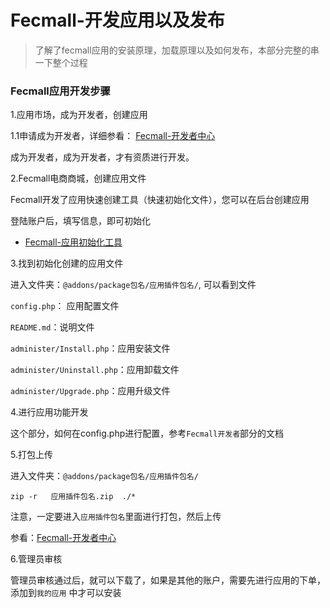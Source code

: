 Fecmall-开发应用以及发布
===============

> 了解了fecmall应用的安装原理，加载原理以及如何发布，本部分完整的串一下整个过程

### Fecmall应用开发步骤


1.应用市场，成为开发者，创建应用

1.1申请成为开发者，详细参看： [Fecmall-开发者中心](fecmall-addons-developer-center.md)

成为开发者，成为开发者，才有资质进行开发。



2.Fecmall电商商城，创建应用文件

Fecmall开发了应用快速创建工具（快速初始化文件），您可以在后台创建应用

登陆账户后，填写信息，即可初始化


*  [Fecmall-应用初始化工具](fecmall-addons-developer-init-tools.md)



3.找到初始化创建的应用文件



进入文件夹：`@addons/package包名/应用插件包名/`,
可以看到文件

`config.php`： 应用配置文件

`README.md`：说明文件

`administer/Install.php`：应用安装文件

`administer/Uninstall.php`：应用卸载文件

`administer/Upgrade.php`：应用升级文件

4.进行应用功能开发

这个部分，如何在config.php进行配置，参考`Fecmall开发者`部分的文档



5.打包上传

进入文件夹：`@addons/package包名/应用插件包名/`

```
zip -r   应用插件包名.zip  ./*
```

注意，一定要进入`应用插件包名`里面进行打包，然后上传

参看：[Fecmall-开发者中心](fecmall-addons-developer-center.md)

6.管理员审核

管理员审核通过后，就可以下载了，如果是其他的账户，需要先进行应用的下单，添加到`我的应用`
中才可以安装


























